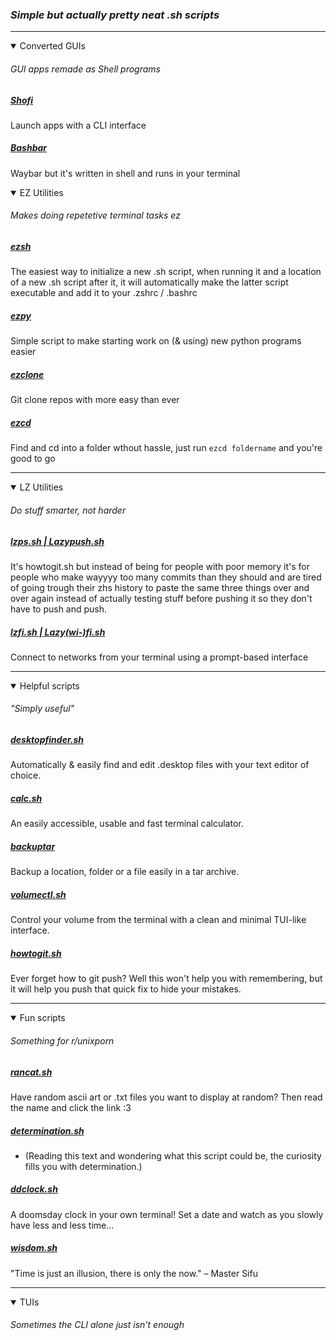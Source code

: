 ### *Simple but actually pretty neat .sh scripts*
-- -
<details open>
<summary>Converted GUIs</summary>

###### *GUI apps remade as Shell programs*

##### [Shofi](https://github.com/arxari/shofi)
Launch apps with a CLI interface

##### [Bashbar](https://github.com/arxari/bashbar)
Waybar but it's written in shell and runs in your terminal
</details open>


<details open>
<summary>EZ Utilities</summary>

###### *Makes doing repetetive terminal tasks ez*
##### [ezsh](https://github.com/AAATBSGSHU/ezsh)
The easiest way to initialize a new .sh script, when running it and a location of a new .sh script after it, it will automatically make the latter script executable and add it to your .zshrc / .bashrc

##### [ezpy](https://github.com/AAATBSGSHU/ezpy)
Simple script to make starting work on (& using) new python programs easier

##### [ezclone](https://github.com/AAATBSGSHU/ezclone)
Git clone repos with more easy than ever

##### [ezcd](https://github.com/AAATBSGSHU/ezcd)
Find and cd into a folder wthout hassle, just run ```ezcd foldername``` and you're good to go
-- -
</details open>

<details open>
<summary>LZ Utilities</summary>

###### *Do stuff smarter, not harder*
##### [lzps.sh | Lazypush.sh](https://github.com/AAATBSGSHU/lzps.sh)
It's howtogit.sh but instead of being for people with poor memory it's for people who make wayyyy too many commits than they should and are tired of going trough their zhs history to paste the same three things over and over again instead of actually testing stuff before pushing it so they don't have to push and push.

##### [lzfi.sh | Lazy(wi-)fi.sh](https://github.com/AAATBSGSHU/lzfi.sh)
Connect to networks from your terminal using a prompt-based interface

-- -
</details open>

<details open>
<summary>Helpful scripts</summary>

###### *"Simply useful"*
##### [desktopfinder.sh](https://github.com/AAATBSGSHU/desktopfinder.sh)
Automatically & easily find and edit .desktop files with your text editor of choice.

##### [calc.sh](https://github.com/AAATBSGSHU/calc.sh)
An easily accessible, usable and fast terminal calculator.

##### [backuptar](https://github.com/AAATBSGSHU/backuptar.sh)
Backup a location, folder or a file easily in a tar archive.

##### [volumectl.sh](https://github.com/AAATBSGSHU/volumectl.sh)
Control your volume from the terminal with a clean and minimal TUI-like interface.

##### [howtogit.sh](https://github.com/AAATBSGSHU/howtogit.sh)
Ever forget how to git push? Well this won't help you with remembering, but it will help you push that quick fix to hide your mistakes.
-- -
</details open>


<details open>
<summary>Fun scripts</summary>

###### *Something for r/unixporn*
##### [rancat.sh](https://github.com/AAATBSGSHU/rancat.sh)
Have random ascii art or .txt files you want to display at random? Then read the name and click the link :3

##### [determination.sh](https://github.com/AAATBSGSHU/determination.sh)
* (Reading this text and wondering what this script could be, the curiosity fills you with determination.)

##### [ddclock.sh](https://github.com/AAATBSGSHU/ddclock.sh)
A doomsday clock in your own terminal! Set a date and watch as you slowly have less and less time...

##### [wisdom.sh](https://github.com/AAATBSGSHU/wisdom.sh)
"Time is just an illusion, there is only the now." – Master Sifu
-- -
</details open>


<details open>
<summary>TUIs</summary>

###### *Sometimes the CLI alone just isn't enough*

</details open>

